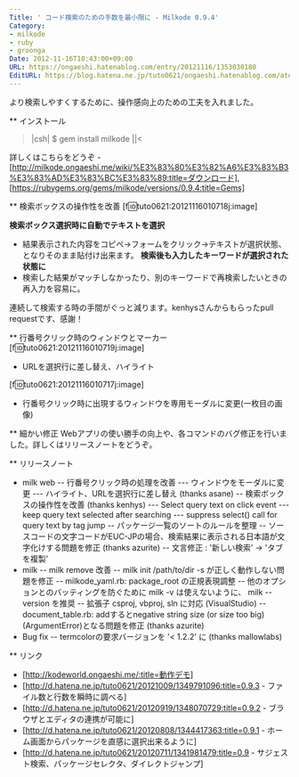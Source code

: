 ```yaml
---
Title: ' コード検索のための手数を最小限に - Milkode 0.9.4'
Category:
- milkode
- ruby
- groonga
Date: 2012-11-16T10:43:00+09:00
URL: https://ongaeshi.hatenablog.com/entry/20121116/1353030180
EditURL: https://blog.hatena.ne.jp/tuto0621/ongaeshi.hatenablog.com/atom/entry/6435922169449192588
---
```


より検索しやすくするために、操作感向上のための工夫を入れました。

** インストール
>|csh|
$ gem install milkode
||<

詳しくはこちらをどうぞ - [http://milkode.ongaeshi.me/wiki/%E3%83%80%E3%82%A6%E3%83%B3%E3%83%AD%E3%83%BC%E3%83%89:title=ダウンロード], [https://rubygems.org/gems/milkode/versions/0.9.4:title=Gems]

** 検索ボックスの操作性を改善
[f:id:tuto0621:20121116010718j:image]

<span class="deco" style="font-weight:bold;">検索ボックス選択時に自動でテキストを選択</span>
- 結果表示された内容をコピペ→フォームをクリック→テキストが選択状態、となりそのまま貼付け出来ます。
<span class="deco" style="font-weight:bold;">検索後も入力したキーワードが選択された状態に</span>
- 検索した結果がマッチしなかったり、別のキーワードで再検索したいときの再入力を容易に。

連続して検索する時の手間がぐっと減ります。kenhysさんからもらったpull requestです、感謝！

** 行番号クリック時のウィンドウとマーカー
[f:id:tuto0621:20121116010719j:image]
- URLを選択行に差し替え、ハイライト

[f:id:tuto0621:20121116010717j:image]
- 行番号クリック時に出現するウィンドウを専用モーダルに変更(一枚目の画像)

** 細かい修正
Webアプリの使い勝手の向上や、各コマンドのバグ修正を行いました。詳しくはリリースノートをどうぞ。

** リリースノート
- milk web
-- 行番号クリック時の処理を改善 
--- ウィンドウをモーダルに変更
--- ハイライト、URLを選択行に差し替え (thanks asane)
-- 検索ボックスの操作性を改善 (thanks kenhys)
--- Select query text on click event
--- keep query text selected after searching
--- suppress select() call for query text by tag jump
-- パッケージ一覧のソートのルールを整理
-- ソースコードの文字コードがEUC-JPの場合、検索結果に表示される日本語が文字化けする問題を修正 (thanks azurite)
-- 文言修正 : '新しい検索' -> 'タブを複製'
- milk
-- milk remove 改善
-- milk init /path/to/dir -s が正しく動作しない問題を修正
-- milkode_yaml.rb: package_root の正規表現調整
-- 他のオプションとのバッティングを防ぐために milk -v は使えないように、 milk --version を推奨
-- 拡張子 csproj, vbproj, sln に対応 (VisualStudio)
-- document_table.rb: addするとnegative string size (or size too big) (ArgumentError)となる問題を修正 (thanks azurite)
- Bug fix
-- termcolorの要求バージョンを '< 1.2.2' に (thanks mallowlabs)

** リンク
- [http://kodeworld.ongaeshi.me/:title=動作デモ]
- [http://d.hatena.ne.jp/tuto0621/20121009/1349791096:title=0.9.3 - ファイル数と行数を瞬時に調べる]
- [http://d.hatena.ne.jp/tuto0621/20120919/1348070729:title=0.9.2 - ブラウザとエディタの連携が可能に]
- [http://d.hatena.ne.jp/tuto0621/20120808/1344417363:title=0.9.1 - ホーム画面からパッケージを直感に選択出来るように]
- [http://d.hatena.ne.jp/tuto0621/20120711/1341981479:title=0.9 - サジェスト検索、パッケージセレクタ、ダイレクトジャンプ]
